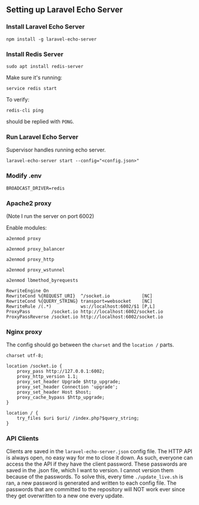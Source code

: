 ## Setting up Laravel Echo Server

### Install Laravel Echo Server
`npm install -g laravel-echo-server`

### Install Redis Server
`sudo apt install redis-server`

Make sure it's running:

`service redis start`

To verify:

`redis-cli ping`

should be replied with `PONG`.

### Run Laravel Echo Server
Supervisor handles running echo server.

`laravel-echo-server start --config="<config.json>"`

### Modify .env
`BROADCAST_DRIVER=redis`

### Apache2 proxy
(Note I run the server on port 6002)

Enable modules:

`a2enmod proxy`

`a2enmod proxy_balancer`

`a2enmod proxy_http`

`a2enmod proxy_wstunnel`

`a2enmod lbmethod_byrequests`

```apacheconfig
RewriteEngine On
RewriteCond %{REQUEST_URI}  ^/socket.io            [NC]
RewriteCond %{QUERY_STRING} transport=websocket    [NC]
RewriteRule /(.*)           ws://localhost:6002/$1 [P,L]
ProxyPass        /socket.io http://localhost:6002/socket.io
ProxyPassReverse /socket.io http://localhost:6002/socket.io
```

### Nginx proxy
The config should go between the `charset` and the `location /` parts.
```nginxconfig
charset utf-8;

location /socket.io {
    proxy_pass http://127.0.0.1:6002;
    proxy_http_version 1.1;
    proxy_set_header Upgrade $http_upgrade;
    proxy_set_header Connection 'upgrade';
    proxy_set_header Host $host;
    proxy_cache_bypass $http_upgrade;
}

location / {
    try_files $uri $uri/ /index.php?$query_string;
}
```

### API Clients
Clients are saved in the `laravel-echo-server.json` config file. The HTTP API is always open,
no easy way for me to close it down. As such, everyone can access the the API if they have
the client password. These passwords are saved in the .json file, which I want to version.
I cannot version them because of the passwords. To solve this, every time `./update_live.sh`
is ran, a new password is generated and written to each config file. The passwords that are
committed to the repository will NOT work ever since they get overwritten to a new one every
update.

